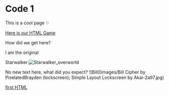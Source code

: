 # Code 1
This is a cool page :sparkles:

[Here is our HTML Game](        /Kris'_Search_for_Moss/Kris_search_for_moss.html)

How did we get here?



I am the                 original

 Starwalker
![Starwalker_overworld](https://github.com/user-attachments/assets/4f637323-f2da-47ee-b5aa-6daf8a31fa90)

No new text here, what did you expect?
![Bill](images/Bill Cipher by PixelatedBrayden (lockscreen); Simple Layout Lockscreen by Akai-2a97.jpg)

[first HTML](New.html)

